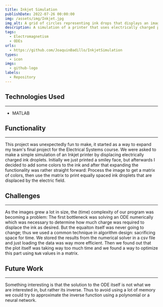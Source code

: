 ```yaml
---
title: Inkjet Simulation
publishDate: 2022-07-26 00:00:00
img: /assets/img/Inkjet.jpg
img_alt: A grid of circles representing ink drops that displays an image of Rick Astley. 
description: A simulation of a printer that uses electrically charged plates to displace ink droplets as desired, it was done using numerical methods to solve an ODE. 
tags:
  - Electromagnetism
  - ODEs
urls:
  - https://github.com/JoaquinBadillo/InkjetSimulation
types:
  - icon
imgs:
  - github-logo
labels:
  - Repository
---
```


## Technologies Used

---

* MATLAB

## Functionality

---

This project was unexpectedly fun to make, it started as a way to expand my team's final project for the Electrical Systems course. We were asked to make a simple simulation of an Inkjet printer by displacing electrically charged ink droplets. Initially we just printed a smiley face, but afterwards I decided to add some colors to the ink and after that expanding the functionality was rather straight forward: Process the image to get a matrix of colors, then use the matrix to print equally spaced ink droplets that are displaced by the electric field.

## Challenges

---

As the images grew a lot in size, the (time) complexity of our program was becoming a problem: The first bottleneck was solving an ODE numerically which was necessary to determine how much charge was required to displace the ink as desired. But the equaiton itself was never going to change; thus we used a common technique in algorithm design: sacrificing space for time. We stored the results from the numerical solver in a csv file and just loading the data was way more efficient. Then we found out that the plot itself was taking way too much time and we found a way to optimize this part using `NaN` values in a matrix.

## Future Work

---

Something interesting is that the solution to the ODE itself is not what we are interested in, but rather its inverse. Thus to avoid using a lot of memory we could try to approximate the inverse function using a polynomial or a neural network.